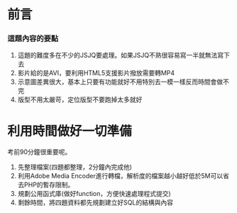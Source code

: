 # 前言

### 這題內容的要點

1. 這題的難度多在不少的JSJQ要處理。如果JSJQ不熟很容易寫一半就無法寫下去
2. 影片給的是AVI，要利用HTML5支援影片撥放需要轉MP4
3. 示意圖差異很大，基本上只要有功能就好不用特別去一模一樣反而時間會做不完
4. 版型不用太嚴苛，定位版型不要跑掉太多就好

# 利用時間做好一切準備

考前90分鐘很重要呢。

1. 先整理檔案\(四題都整理，2分鐘內完成他\)
2. 利用Adobe Media Encoder進行轉檔，解析度的檔案越小越好低於5M可以省去PHP的暫存限制。
3. 規劃公用函式庫\(做好function，方便快速處理程式提交\)
4. 剩餘時間，將四題資料都先規劃建立好SQL的結構與內容



